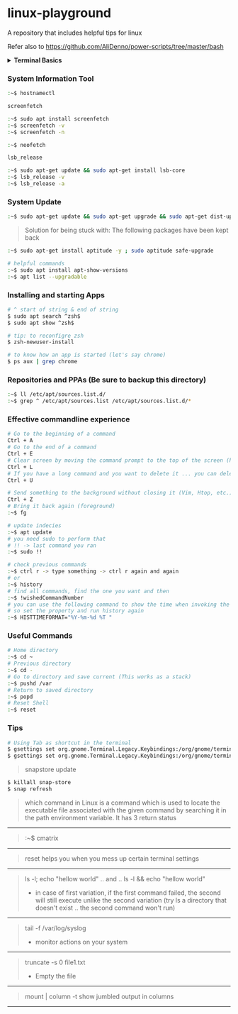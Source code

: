 # linux-playground
A repository that includes helpful tips for linux

Refer also to https://github.com/AliDenno/power-scripts/tree/master/bash

<details><summary><b>Terminal Basics</b></summary>

> Relative path: starting from my current location, I navigate to another folder 

> Absolute path: what "pwd" shows, in other words the path starting from the root 

> Remember that when you want to access the folder "Ali Folder" you need to perform "$ cd Ali\ Folder"

Command | Description |  
---------- | ------ | 
cd | print current path | 
cd ~ | takes you home | 
dir | list items | 
cls | clear command prompt | 
cd (..) | change directory | 
echo text > name(.type) | create file | 
mkdir foldername | create directory | 
del file | delete file | 
rmdir folder | delete folder | 
copy file | copy file | 
move file or folder | move file or folder | 

</details>

### System Information Tool
```sh
:~$ hostnamectl
```

```sh
screenfetch

:~$ sudo apt install screenfetch
:~$ screenfetch -v
:~$ screenfetch -n

:~$ neofetch
```
  
```sh
lsb_release

:~$ sudo apt-get update && sudo apt-get install lsb-core
:~$ lsb_release -v
:~$ lsb_release -a
```

### System Update
```sh
:~$ sudo apt-get update && sudo apt-get upgrade && sudo apt-get dist-upgrade  && sudo apt autoremove && sudo apt autoclean && sudo apt clean && sudo apt update && sudo apt autoremove -y && sudo apt autoclean && sudo apt full-upgrade -y && sudo apt-get clean && sudo apt-get autoclean && sudo apt-get autoremove
```

> Solution for being stuck with: The following packages have been kept back
```sh
:~$ sudo apt-get install aptitude -y ; sudo aptitude safe-upgrade

# helpful commands
:~$ sudo apt install apt-show-versions
:~$ apt list --upgradable
```

### Installing and starting Apps
```sh
# ^ start of string & end of string
$ sudo apt search ^zsh$
$ sudo apt show ^zsh$

# tip: to reconfigre zsh
$ zsh-newuser-install

# to know how an app is started (let's say chrome)
$ ps aux | grep chrome
```

### Repositories and PPAs (Be sure to backup this directory)
```sh
:~$ ll /etc/apt/sources.list.d/
:~$ grep ^ /etc/apt/sources.list /etc/apt/sources.list.d/*
```

### Effective commandline experience
```sh
# Go to the beginning of a command
Ctrl + A
# Go to the end of a command
Ctrl + E
# Clear screen by moving the command prompt to the top of the screen (history still there)
Ctrl + L
# If you have a long command and you want to delete it ... you can delete all on line 
Ctrl + U

# Send something to the background without closing it (Vim, Htop, etc.)
Ctrl + Z
# Bring it back again (foreground)
:~$ fg

# update indecies
:~$ apt update
# you need sudo to perform that
# !! -> last command you ran
:~$ sudo !! 

# check previous commands
:~$ ctrl r -> type something -> ctrl r again and again 
# or
:~$ history
# find all commands, find the one you want and then 
:~$ !wishedCommandNumber
# you can use the following command to show the time when invoking the command above (you can set it permenantly in the ~/.bashrc file)
# so set the property and run history again
:~$ HISTTIMEFORMAT="%Y-%m-%d %T "
```

### Useful Commands
```sh
# Home directory
:~$ cd ~
# Previous directory
:~$ cd -
# Go to directory and save current (This works as a stack)
:~$ pushd /var
# Return to saved directory
:~$ popd
# Reset Shell
:~$ reset
```

### Tips
```sh
# Using Tab as shortcut in the terminal
$ gsettings set org.gnome.Terminal.Legacy.Keybindings:/org/gnome/terminal/legacy/keybindings/ next-tab '<Primary>Tab'
$ gsettings set org.gnome.Terminal.Legacy.Keybindings:/org/gnome/terminal/legacy/keybindings/ prev-tab '<Primary><Shift>Tab'
```

> snapstore update
```sh
$ killall snap-store
$ snap refresh
```

> which command in Linux is a command which is used to locate the executable file associated with the given command by searching it in the path environment variable. It has 3 return status
---
> :~$ cmatrix
---
> reset helps you when you mess up certain terminal settings
---
> ls -l; echo "hellow world" .. and .. ls -l && echo "hellow world" 
> - in case of first variation, if the first command failed, the second will still execute unlike the second variation (try ls a directory that doesn't exist .. the second command won't run)
---
> tail -f /var/log/syslog
> - monitor actions on your system 
---
> truncate -s 0 file1.txt
> - Empty the file 
---
> mount | column -t
> show jumbled output in columns
---
